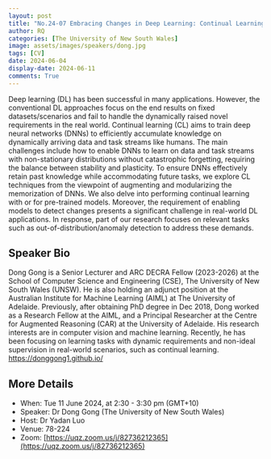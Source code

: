 ```yaml
---
layout: post
title: "No.24-07 Embracing Changes in Deep Learning: Continual Learning with Augmented and Modularized Memory"
author: RQ
categories: [The University of New South Wales]
image: assets/images/speakers/dong.jpg
tags: [CV]
date: 2024-06-04
display-date: 2024-06-11
comments: True
---
```


Deep learning (DL) has been successful in many applications. However, the conventional DL approaches focus on the end results on fixed datasets/scenarios and fail to handle the dynamically raised novel requirements in the real world. Continual learning (CL) aims to train deep neural networks (DNNs) to efficiently accumulate knowledge on dynamically arriving data and task streams like humans. The main challenges include how to enable DNNs to learn on data and task streams with non-stationary distributions without catastrophic forgetting, requiring the balance between stability and plasticity. To ensure DNNs effectively retain past knowledge while accommodating future tasks, we explore CL techniques from the viewpoint of augmenting and modularizing the memorization of DNNs. We also delve into performing continual learning with or for pre-trained models. Moreover, the requirement of enabling models to detect changes presents a significant challenge in real-world DL applications. In response, part of our research focuses on relevant tasks such as out-of-distribution/anomaly detection to address these demands.

## Speaker Bio

Dong Gong is a Senior Lecturer and ARC DECRA Fellow (2023-2026) at the School of Computer Science and Engineering (CSE), The University of New South Wales (UNSW). He is also holding an adjunct position at the Australian Institute for Machine Learning (AIML) at The University of Adelaide. Previously, after obtaining PhD degree in Dec 2018, Dong worked as a Research Fellow at the AIML, and a Principal Researcher at the Centre for Augmented Reasoning (CAR) at the University of Adelaide. His research interests are in computer vision and machine learning. Recently, he has been focusing on learning tasks with dynamic requirements and non-ideal supervision in real-world scenarios, such as continual learning. https://donggong1.github.io/

## More Details

- When: Tue 11 June 2024, at 2:30 - 3:30 pm (GMT+10)
- Speaker: Dr Dong Gong (The University of New South Wales)
- Host: Dr Yadan Luo
- Venue: 78-224
- Zoom: [https://uqz.zoom.us/j/82736212365](https://uqz.zoom.us/j/82736212365)
